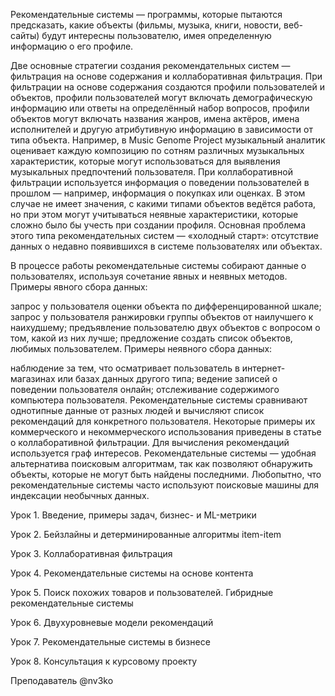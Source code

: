 Рекомендательные системы — программы, которые пытаются предсказать, какие объекты (фильмы, музыка, книги, новости, веб-сайты) будут интересны пользователю, имея определенную информацию о его профиле.

Две основные стратегии создания рекомендательных систем — фильтрация на основе содержания и коллаборативная фильтрация. При фильтрации на основе содержания создаются профили пользователей и объектов, профили пользователей могут включать демографическую информацию или ответы на определённый набор вопросов, профили объектов могут включать названия жанров, имена актёров, имена исполнителей и другую атрибутивную информацию в зависимости от типа объекта. Например, в Music Genome Project музыкальный аналитик оценивает каждую композицию по сотням различных музыкальных характеристик, которые могут использоваться для выявления музыкальных предпочтений пользователя. При коллаборативной фильтрации используется информация о поведении пользователей в прошлом — например, информация о покупках или оценках. В этом случае не имеет значения, с какими типами объектов ведётся работа, но при этом могут учитываться неявные характеристики, которые сложно было бы учесть при создании профиля. Основная проблема этого типа рекомендательных систем — «холодный старт»: отсутствие данных о недавно появившихся в системе пользователях или объектах.

В процессе работы рекомендательные системы собирают данные о пользователях, используя сочетание явных и неявных методов. Примеры явного сбора данных:

запрос у пользователя оценки объекта по дифференцированной шкале;
запрос у пользователя ранжировки группы объектов от наилучшего к наихудшему;
предъявление пользователю двух объектов с вопросом о том, какой из них лучше;
предложение создать список объектов, любимых пользователем.
Примеры неявного сбора данных:

наблюдение за тем, что осматривает пользователь в интернет-магазинах или базах данных другого типа;
ведение записей о поведении пользователя онлайн;
отслеживание содержимого компьютера пользователя.
Рекомендательные системы сравнивают однотипные данные от разных людей и вычисляют список рекомендаций для конкретного пользователя. Некоторые примеры их коммерческого и некоммерческого использования приведены в статье о коллаборативной фильтрации. Для вычисления рекомендаций используется граф интересов. Рекомендательные системы — удобная альтернатива поисковым алгоритмам, так как позволяют обнаружить объекты, которые не могут быть найдены последними. Любопытно, что рекомендательные системы часто используют поисковые машины для индексации необычных данных.



Урок 1. Введение, примеры задач, бизнес- и ML-метрики

Урок 2. Бейзлайны и детерминированные алгоритмы item-item

Урок 3. Коллаборативная фильтрация

Урок 4. Рекомендательные системы на основе контента

Урок 5. Поиск похожих товаров и пользователей. Гибридные рекомендательные системы

Урок 6. Двухуровневые модели рекомендаций

Урок 7. Рекомендательные системы в бизнесе

Урок 8. Консультация к курсовому проекту


Преподаватель @nv3ko
